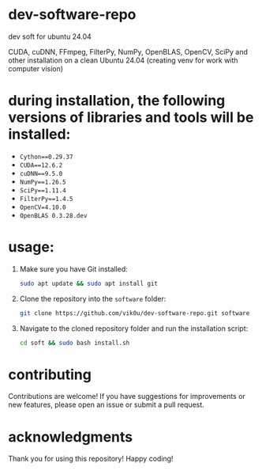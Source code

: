 # dev-software-repo
dev soft for ubuntu 24.04

CUDA, cuDNN, FFmpeg, FilterPy, NumPy, OpenBLAS, OpenCV, SciPy and other installation on a clean Ubuntu 24.04 (creating venv for work with computer vision)

# during installation, the following versions of libraries and tools will be installed:
- `Cython==0.29.37`
- `CUDA==12.6.2`
- `cuDNN==9.5.0`
- `NumPy==1.26.5`
- `SciPy==1.11.4`
- `FilterPy==1.4.5`
- `OpenCV=4.10.0`
- `OpenBLAS 0.3.28.dev`

# usage:
1. Make sure you have Git installed:
   ```bash
   sudo apt update && sudo apt install git
   ```
   
2. Clone the repository into the `software` folder:
   ```bash
   git clone https://github.com/vik0u/dev-software-repo.git software
   ```
3. Navigate to the cloned repository folder and run the installation script:
   ```bash
   cd soft && sudo bash install.sh
   ```
# contributing
Contributions are welcome! If you have suggestions for improvements or new features, please open an issue or submit a pull request.

# acknowledgments
Thank you for using this repository! Happy coding!

